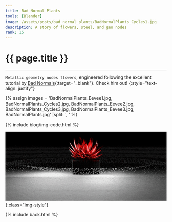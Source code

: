 ```yaml
---
title: Bad Normal Plants
tools: [Blender]
image: /assets/posts/bad_normal_plants/BadNormalPlants_Cycles1.jpg
description: A story of flowers, steel, and geo nodes
rank: 15
---
```


# **{{ page.title }}**
<hr align='left' style='height:{{site.height}}; width:{{site.width}}'>

<code>Metallic geometry nodes flowers</code>, engineered following the excellent tutorial by [Bad Normals](https://www.youtube.com/c/BadNormals){:target="_blank"}. Check him out!
{:style="text-align: justify"}

{% assign images = 'BadNormalPlants_Eevee1.jpg, BadNormalPlants_Cycles2.jpg, BadNormalPlants_Eevee2.jpg, BadNormalPlants_Cycles3.jpg, BadNormalPlants_Eevee3.jpg, BadNormalPlants.jpg'  |split: ', ' %}

{% include blog/img-code.html %}

<!-- todo : make template for image with unrelated link (instead of img with same compressed img)  -->
<a href="https://youtu.be/o3NMBlE9LqQ" target="_blank" style="display:block"> ![BadNormalPlants](/assets/posts/bad_normal_plants/BadNormalPlants.gif){:class="img-style"} </a>

{% include back.html %}
